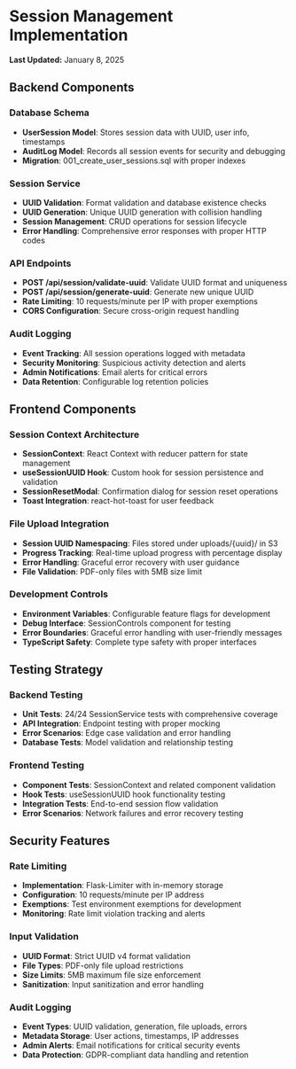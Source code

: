 # Session Management Implementation

**Last Updated:** January 8, 2025

## Backend Components

### Database Schema
- **UserSession Model**: Stores session data with UUID, user info, timestamps
- **AuditLog Model**: Records all session events for security and debugging
- **Migration**: 001_create_user_sessions.sql with proper indexes

### Session Service
- **UUID Validation**: Format validation and database existence checks
- **UUID Generation**: Unique UUID generation with collision handling
- **Session Management**: CRUD operations for session lifecycle
- **Error Handling**: Comprehensive error responses with proper HTTP codes

### API Endpoints
- **POST /api/session/validate-uuid**: Validate UUID format and uniqueness
- **POST /api/session/generate-uuid**: Generate new unique UUID
- **Rate Limiting**: 10 requests/minute per IP with proper exemptions
- **CORS Configuration**: Secure cross-origin request handling

### Audit Logging
- **Event Tracking**: All session operations logged with metadata
- **Security Monitoring**: Suspicious activity detection and alerts
- **Admin Notifications**: Email alerts for critical errors
- **Data Retention**: Configurable log retention policies

## Frontend Components

### Session Context Architecture
- **SessionContext**: React Context with reducer pattern for state management
- **useSessionUUID Hook**: Custom hook for session persistence and validation
- **SessionResetModal**: Confirmation dialog for session reset operations
- **Toast Integration**: react-hot-toast for user feedback

### File Upload Integration
- **Session UUID Namespacing**: Files stored under uploads/{uuid}/ in S3
- **Progress Tracking**: Real-time upload progress with percentage display
- **Error Handling**: Graceful error recovery with user guidance
- **File Validation**: PDF-only files with 5MB size limit

### Development Controls
- **Environment Variables**: Configurable feature flags for development
- **Debug Interface**: SessionControls component for testing
- **Error Boundaries**: Graceful error handling with user-friendly messages
- **TypeScript Safety**: Complete type safety with proper interfaces

## Testing Strategy

### Backend Testing
- **Unit Tests**: 24/24 SessionService tests with comprehensive coverage
- **API Integration**: Endpoint testing with proper mocking
- **Error Scenarios**: Edge case validation and error handling
- **Database Tests**: Model validation and relationship testing

### Frontend Testing
- **Component Tests**: SessionContext and related component validation
- **Hook Tests**: useSessionUUID hook functionality testing
- **Integration Tests**: End-to-end session flow validation
- **Error Scenarios**: Network failures and error recovery testing

## Security Features

### Rate Limiting
- **Implementation**: Flask-Limiter with in-memory storage
- **Configuration**: 10 requests/minute per IP address
- **Exemptions**: Test environment exemptions for development
- **Monitoring**: Rate limit violation tracking and alerts

### Input Validation
- **UUID Format**: Strict UUID v4 format validation
- **File Types**: PDF-only file upload restrictions
- **Size Limits**: 5MB maximum file size enforcement
- **Sanitization**: Input sanitization and error handling

### Audit Logging
- **Event Types**: UUID validation, generation, file uploads, errors
- **Metadata Storage**: User actions, timestamps, IP addresses
- **Admin Alerts**: Email notifications for critical security events
- **Data Protection**: GDPR-compliant data handling and retention 